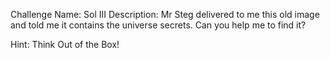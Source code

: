 Challenge Name: Sol III
Description:
Mr Steg delivered to me this old image and told me it contains the universe secrets. Can you help me to find it?

Hint: Think Out of the Box!
